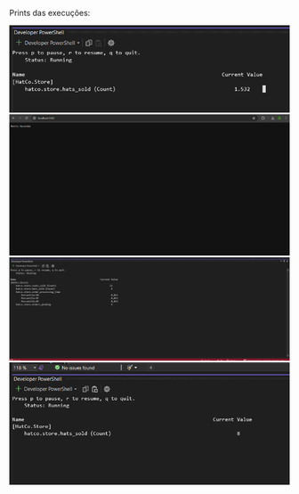 Prints das execuções:

<img src="./Assets/metricas.png">
<img src="./Assets/localhost.png">
<img src="./Assets/new_metricas.png">
<img src="./Assets/contador.png">
